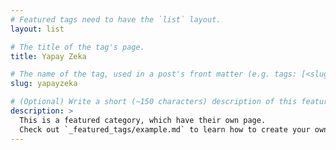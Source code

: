 ```yaml
---
# Featured tags need to have the `list` layout.
layout: list

# The title of the tag's page.
title: Yapay Zeka

# The name of the tag, used in a post's front matter (e.g. tags: [<slug>]).
slug: yapayzeka

# (Optional) Write a short (~150 characters) description of this featured tag.
description: >
  This is a featured category, which have their own page.
  Check out `_featured_tags/example.md` to learn how to create your own.
---
```

